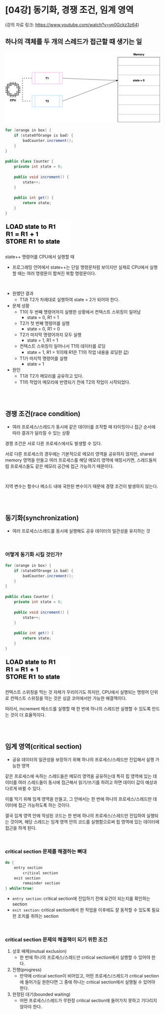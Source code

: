 # [04강] 동기화, 경쟁 조건, 임계 영역
(강의 자료 링크: https://www.youtube.com/watch?v=vp0Gckz3z64)

## 하나의 객체를 두 개의 스레드가 접근할 때 생기는 일

![Untitled](./image/img_12.png)

```java
for (orange in box) {
	if (stateOfOrange is bad) {
		badCounter.increment();
	}
}

public class Counter {
	private int state = 0;

	public void increment() {
		state++;
	}

	public int get() {
		return state;
	}
}
```

![state++ 명령어를 CPU에서 실행할 때](./image/img_13.png)

state++ 명령어를 CPU에서 실행할 때

- 프로그래밍 언어에서 state++는 단일 명령문처럼 보이지만 실제로 CPU에서 실행할 때는 여러 명령문이 합쳐진 복합 명령문이다.

<br/>

- 원했던 결과
   - T1과 T2가 차례대로 실행하여 state = 2가 되어야 한다.
- 문제 상황
   - T1이 두 번째 명령어까지 실행한 상황에서 컨텍스트 스위칭이 일어남
      - state = 0, R1 = 1
   - T2가 첫 번째 명령어를 실행
      - state = 0, R1 = 0
   - T2가 마지막 명령어까지 모두 실행
      - state = 1, R1 = 1
   - 컨텍스트 스위칭이 일어나서 T1의 데이터를 로딩
      - state = 1, R1 = 1(이때 R1은 T1의 작업 내용을 로딩한 값)
   - T1가 마지막 명령어를 실행
      - state = 1
- 원인
   - T1과 T2가 메모리를 공유하고 있다.
   - T1의 작업이 메모리에 반영되기 전에 T2의 작업이 시작되었다.

<br/><br/>

## 경쟁 조건(race condition)

- 여러 프로세스/스레드가 동시에 같은 데이터를 조작할 때 타이밍이나 접근 순서에 따라 결과가 달라질 수 있는 상황

경쟁 조건은 서로 다른 프로세스에서도 발생할 수 있다.

서로 다른 프로세스의 경우에는 기본적으로 메모리 영역을 공유하지 않지만, shared memory 영역을 만들고 여러 프로세스를 해당 메모리 영역에 매칭시키면, 스레드들처럼 프로세스들도 같은 메모리 공간에 접근 가능하기 때문이다.

<br/>

지역 변수는 함수나 메소드 내에 국한된 변수이기 때문에 경쟁 조건이 발생하지 않는다.

<br/><br/>

## 동기화(synchronization)

- 여러 프로세스/스레드를 동시에 실행해도 공유 데이터의 일관성을 유지하는 것

<br/>

### 어떻게 동기화 시킬 것인가?

```java
for (orange in box) {
	if (stateOfOrange is bad) {
		badCounter.increment();
	}
}

public class Counter {
	private int state = 0;

	public void increment() {
		state++;
	}

	public int get() {
		return state;
	}
}
```

![state++ 명령어를 CPU에서 실행할 때](./image/img_13.png)

컨텍스트 스위칭을 막는 것 자체가 무리이기도 하지만, CPU에서 실행되는 명령어 단위로 컨텍스트 스위칭을 막는 것은 싱글 코어에서만 가능한 해결책이다.

따라서, increment 메소드를 실행할 때 한 번에 하나의 스레드만 실행할 수 있도록 만드는 것이 더 효율적이다.


<br/><br/>

## 임계 영역(critical section)

- 공유 데이터의 일관성을 보장하기 위해 하나의 프로세스/스레드만 진입해서 실행 가능한 영역

같은 프로세스에 속하는 스레드들은 메모리 영역을 공유하는데 특히 힙 영역에 있는 데이터를 여러 스레드들이 동시에 접근해서 읽기/쓰기를 하려고 하면 데이터 값이 예상과 다르게 바뀔 수 있다.

이를 막기 위해 임계 영역을 만들고, 그 안에서는 한 번에 하나의 프로세스/스레드만 데이터에 접근 가능하도록 하는 것이다.

결국 임계 영역 안에 작성된 코드는 한 번에 하나의 프로세스/스레드만 진입하여 실행되는 것이며, 해당 스레드는 임계 영역 안의 코드를 실행함으로써 힙 영역에 있는 데이터에 접근을 하게 된다.

<br/>

### critical section 문제를 해결하는 뼈대

```java
do {
	entry section
		critical section
	exit section
		remainder section
} while(true)
```

- `entry section`: critical section에 진입하기 전에 요건이 되는지를 확인하는 section
- `exit section`: critical section에서 한 작업을 이후에도 잘 동작할 수 있도록 필요한 조치를 취하는 section

<br/>

### critical section 문제의 해결책이 되기 위한 조건

1. 상호 배제(mutual exclusion)
    - 한 번에 하나의 프로세스/스레드만 critical section에서 실행할 수 있어야 한다.
2. 진행(progress)
    - 만약에 critical section이 비어있고, 어떤 프로세스/스레드가 critical section에 들어가길 원한다면 그 중에 하나는 critical section에서 실행될 수 있어야 한다.
3. 한정된 대기(bounded waiting)
    - 어떤 프로세스/스레드가 무한정 critical section에 들어가지 못하고 기다리지 않아야 한다.